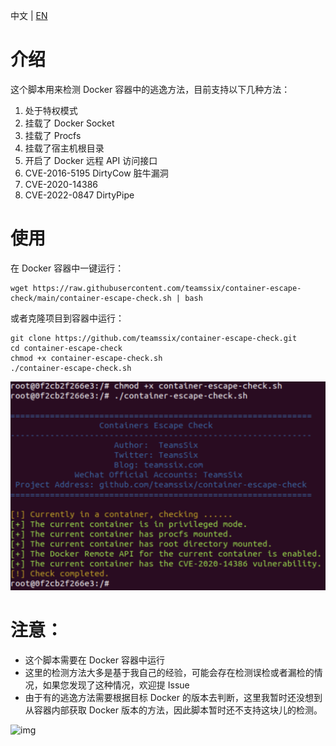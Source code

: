 中文 | [EN](https://github.com/teamssix/container-escape-check/blob/master/README.md)

# 介绍

这个脚本用来检测 Docker 容器中的逃逸方法，目前支持以下几种方法：

1. 处于特权模式
2. 挂载了 Docker Socket
3. 挂载了 Procfs
4. 挂载了宿主机根目录
5. 开启了 Docker 远程 API 访问接口
6. CVE-2016-5195 DirtyCow 脏牛漏洞
7. CVE-2020-14386 
8. CVE-2022-0847 DirtyPipe

# 使用

在 Docker 容器中一键运行：

```
wget https://raw.githubusercontent.com/teamssix/container-escape-check/main/container-escape-check.sh | bash
```

或者克隆项目到容器中运行：

```
git clone https://github.com/teamssix/container-escape-check.git
cd container-escape-check
chmod +x container-escape-check.sh
./container-escape-check.sh
```

![](./img.png)

# 注意：

* 这个脚本需要在 Docker 容器中运行
* 这里的检测方法大多是基于我自己的经验，可能会存在检测误检或者漏检的情况，如果您发现了这种情况，欢迎提 Issue
* 由于有的逃逸方法需要根据目标 Docker 的版本去判断，这里我暂时还没想到从容器内部获取 Docker 版本的方法，因此脚本暂时还不支持这块儿的检测。

![img](https://cdn.jsdelivr.net/gh/teamssix/BlogImages/imgs/TeamsSix_Subscription_Logo2.png)
